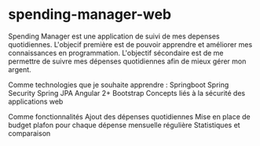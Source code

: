 # spending-manager-web
Spending Manager est une application de suivi de mes depenses quotidiennes. L'objecif première est de pouvoir apprendre et améliorer mes connaissances en programmation. L'objectif sécondaire est de me permettre de suivre mes dépenses quotidiennes afin de mieux gérer mon argent.

Comme technologies que je souhaite apprendre :
	Springboot
	Spring Security
	Spring JPA
	Angular 2+
	Bootstrap
	Concepts liés à la sécurité des applications web

Comme fonctionnalités
	Ajout des dépenses quotidiennes
	Mise en place de budget plafon pour chaque dépense mensuelle régulière
	Statistiques et comparaison
